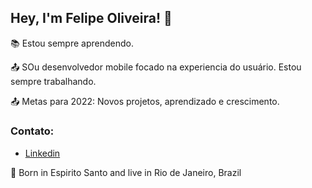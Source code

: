 ## Hey, I'm Felipe Oliveira! 👋

:books: Estou sempre aprendendo. <br>

:outbox_tray: SOu desenvolvedor mobile focado na experiencia do usuário. Estou sempre trabalhando. <br>


:outbox_tray: Metas para 2022: Novos projetos, aprendizado e crescimento.<br>

### Contato:
- <a href="https://www.linkedin.com/in/fdocs/" target="_blank">Linkedin</a> <img src="https://raw.githubusercontent.com/TheDudeThatCode/TheDudeThatCode/db8f1cbd38ac0ae2a08f36f961096dbd59a02393/Assets/Linkedin.svg" height="15" width="15"> 

:house_with_garden: Born in Espirito Santo and live in Rio de Janeiro, Brazil <br>
